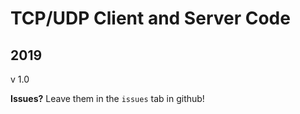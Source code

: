 # TCP/UDP Client and Server Code
## 2019
v 1.0

**Issues?**
Leave them in the `issues` tab in github!
